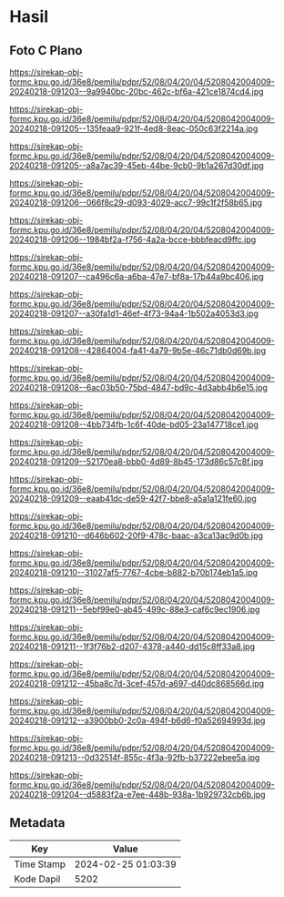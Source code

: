 # Hasil

## Foto C Plano

https://sirekap-obj-formc.kpu.go.id/36e8/pemilu/pdpr/52/08/04/20/04/5208042004009-20240218-091203--9a9940bc-20bc-462c-bf6a-421ce1874cd4.jpg

https://sirekap-obj-formc.kpu.go.id/36e8/pemilu/pdpr/52/08/04/20/04/5208042004009-20240218-091205--135feaa9-921f-4ed8-8eac-050c63f2214a.jpg

https://sirekap-obj-formc.kpu.go.id/36e8/pemilu/pdpr/52/08/04/20/04/5208042004009-20240218-091205--a8a7ac39-45eb-44be-9cb0-9b1a267d30df.jpg

https://sirekap-obj-formc.kpu.go.id/36e8/pemilu/pdpr/52/08/04/20/04/5208042004009-20240218-091206--066f8c29-d093-4029-acc7-99c1f2f58b65.jpg

https://sirekap-obj-formc.kpu.go.id/36e8/pemilu/pdpr/52/08/04/20/04/5208042004009-20240218-091206--1984bf2a-f756-4a2a-bcce-bbbfeacd9ffc.jpg

https://sirekap-obj-formc.kpu.go.id/36e8/pemilu/pdpr/52/08/04/20/04/5208042004009-20240218-091207--ca496c6a-a6ba-47e7-bf8a-17b44a9bc406.jpg

https://sirekap-obj-formc.kpu.go.id/36e8/pemilu/pdpr/52/08/04/20/04/5208042004009-20240218-091207--a30fa1d1-46ef-4f73-94a4-1b502a4053d3.jpg

https://sirekap-obj-formc.kpu.go.id/36e8/pemilu/pdpr/52/08/04/20/04/5208042004009-20240218-091208--42864004-fa41-4a79-9b5e-46c71db0d69b.jpg

https://sirekap-obj-formc.kpu.go.id/36e8/pemilu/pdpr/52/08/04/20/04/5208042004009-20240218-091208--6ac03b50-75bd-4847-bd9c-4d3abb4b6e15.jpg

https://sirekap-obj-formc.kpu.go.id/36e8/pemilu/pdpr/52/08/04/20/04/5208042004009-20240218-091208--4bb734fb-1c6f-40de-bd05-23a147718ce1.jpg

https://sirekap-obj-formc.kpu.go.id/36e8/pemilu/pdpr/52/08/04/20/04/5208042004009-20240218-091209--52170ea8-bbb0-4d89-8b45-173d86c57c8f.jpg

https://sirekap-obj-formc.kpu.go.id/36e8/pemilu/pdpr/52/08/04/20/04/5208042004009-20240218-091209--eaab41dc-de59-42f7-bbe8-a5a1a121fe60.jpg

https://sirekap-obj-formc.kpu.go.id/36e8/pemilu/pdpr/52/08/04/20/04/5208042004009-20240218-091210--d646b602-20f9-478c-baac-a3ca13ac9d0b.jpg

https://sirekap-obj-formc.kpu.go.id/36e8/pemilu/pdpr/52/08/04/20/04/5208042004009-20240218-091210--31027af5-7767-4cbe-b882-b70b174eb1a5.jpg

https://sirekap-obj-formc.kpu.go.id/36e8/pemilu/pdpr/52/08/04/20/04/5208042004009-20240218-091211--5ebf99e0-ab45-499c-88e3-caf6c9ec1906.jpg

https://sirekap-obj-formc.kpu.go.id/36e8/pemilu/pdpr/52/08/04/20/04/5208042004009-20240218-091211--1f3f76b2-d207-4378-a440-dd15c8ff33a8.jpg

https://sirekap-obj-formc.kpu.go.id/36e8/pemilu/pdpr/52/08/04/20/04/5208042004009-20240218-091212--45ba8c7d-3cef-457d-a697-d40dc868566d.jpg

https://sirekap-obj-formc.kpu.go.id/36e8/pemilu/pdpr/52/08/04/20/04/5208042004009-20240218-091212--a3900bb0-2c0a-494f-b6d6-f0a52694993d.jpg

https://sirekap-obj-formc.kpu.go.id/36e8/pemilu/pdpr/52/08/04/20/04/5208042004009-20240218-091213--0d32514f-855c-4f3a-92fb-b37222ebee5a.jpg

https://sirekap-obj-formc.kpu.go.id/36e8/pemilu/pdpr/52/08/04/20/04/5208042004009-20240218-091204--d5883f2a-e7ee-448b-938a-1b929732cb6b.jpg


## Metadata

| Key        | Value               |
| ---------- | ------------------- |
| Time Stamp | 2024-02-25 01:03:39 |
| Kode Dapil | 5202                |



